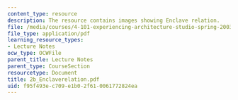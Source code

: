 ```yaml
---
content_type: resource
description: The resource contains images showing Enclave relation.
file: /media/courses/4-101-experiencing-architecture-studio-spring-2003/f95f493ec709e1b02f610061772824ea_2b_Enclaverelation.pdf
file_type: application/pdf
learning_resource_types:
- Lecture Notes
ocw_type: OCWFile
parent_title: Lecture Notes
parent_type: CourseSection
resourcetype: Document
title: 2b_Enclaverelation.pdf
uid: f95f493e-c709-e1b0-2f61-0061772824ea
---
```

